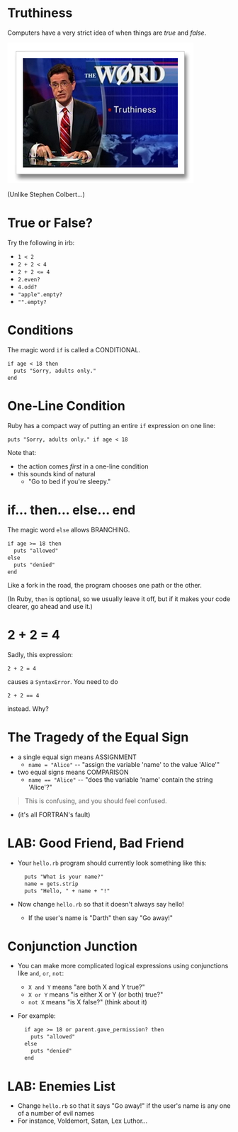 # Truthiness

Computers have a very strict idea of when things are *true* and *false*.

![Truthiness](truthiness.png)

(Unlike Stephen Colbert...)

# True or False?

Try the following in irb:

* `1 < 2`
* `2 + 2 < 4`
* `2 + 2 <= 4`
* `2.even?`
* `4.odd?`
* `"apple".empty?`
* `"".empty?`

# Conditions

The magic word `if` is called a CONDITIONAL.

    if age < 18 then
      puts "Sorry, adults only."
    end
    
# One-Line Condition

Ruby has a compact way of putting an entire `if` expression on one line:

    puts "Sorry, adults only." if age < 18
  
Note that:

* the action comes *first* in a one-line condition
* this sounds kind of natural
  * "Go to bed if you're sleepy."

# if... then... else... end

The magic word `else` allows BRANCHING.

    if age >= 18 then
      puts "allowed"
    else
      puts "denied"
    end

Like a fork in the road, the program chooses one path or the other.

(In Ruby, `then` is optional, so we usually leave it off, but if it makes your code clearer, go ahead and use it.)

# 2 + 2 = 4

Sadly, this expression:

    2 + 2 = 4
    
causes a `SyntaxError`. You need to do

    2 + 2 == 4

instead. Why?

# The Tragedy of the Equal Sign

* a single equal sign means ASSIGNMENT
  * `name = "Alice"` -- "assign the variable 'name' to the value 'Alice'"
* two equal signs means COMPARISON
  * `name == "Alice"` -- "does the variable 'name' contain the string 'Alice'?"

> This is confusing, and you should feel confused.

* (it's all FORTRAN's fault)

# LAB: Good Friend, Bad Friend

* Your `hello.rb` program should currently look something like this:

        puts "What is your name?"
        name = gets.strip
        puts "Hello, " + name + "!"

* Now change `hello.rb` so that it doesn't always say hello!
  * If the user's name is "Darth" then say "Go away!"

# Conjunction Junction

* You can make more complicated logical expressions using conjunctions like `and`, `or`, `not`:
  * `X and Y` means "are both X and Y true?"
  * `X or Y` means "is either X or Y (or both) true?"
  * `not X` means "is X false?" (think about it)

* For example:

        if age >= 18 or parent.gave_permission? then
          puts "allowed"
        else
          puts "denied"
        end

# LAB: Enemies List

* Change `hello.rb` so that it says "Go away!" if the user's name is any one of a number of evil names
* For instance, Voldemort, Satan, Lex Luthor...


